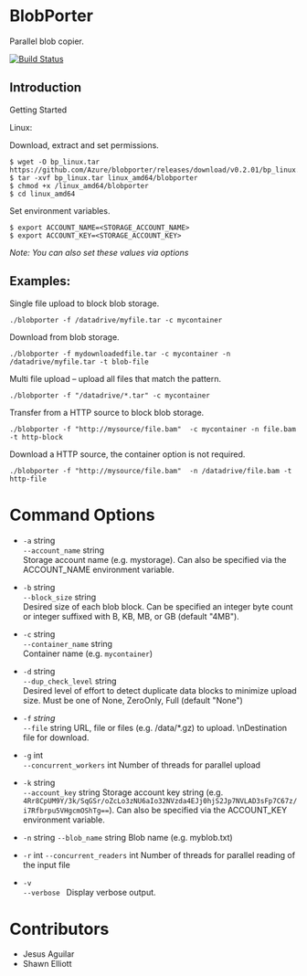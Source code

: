 # BlobPorter
Parallel blob copier.

[![Build Status](https://travis-ci.com/Azure/blobporter.svg?token=Z5GQEwTGA6wT7qdrzXsm&branch=master)](https://travis-ci.com/Azure/blobporter)

## Introduction

Getting Started

Linux:

Download, extract and set permissions.
~~~
$ wget -O bp_linux.tar https://github.com/Azure/blobporter/releases/download/v0.2.01/bp_linux.tar.gz
$ tar -xvf bp_linux.tar linux_amd64/blobporter
$ chmod +x /linux_amd64/blobporter
$ cd linux_amd64
~~~

Set environment variables.
~~~
$ export ACCOUNT_NAME=<STORAGE_ACCOUNT_NAME>
$ export ACCOUNT_KEY=<STORAGE_ACCOUNT_KEY>
~~~

_Note: You can also set these values via options_

## Examples:
Single file upload to block blob storage.

`./blobporter -f /datadrive/myfile.tar -c mycontainer`

Download from blob storage.

`./blobporter -f mydownloadedfile.tar -c mycontainer -n /datadrive/myfile.tar -t blob-file`

Multi file upload – upload all files that match the pattern.

`./blobporter -f "/datadrive/*.tar" -c mycontainer`

Transfer from a HTTP source to block blob storage.

`./blobporter -f "http://mysource/file.bam"  -c mycontainer -n file.bam -t http-block`


Download a HTTP source, the container option is not required.

`./blobporter -f "http://mysource/file.bam"  -n /datadrive/file.bam -t http-file`


# Command Options

- `-a` string  
  `--account_name` string  
Storage account name (e.g. mystorage). Can also be specified via the ACCOUNT_NAME environment variable.

- `-b` string  
`--block_size` string  
Desired size of each blob block. 
Can be specified an integer byte count or integer suffixed with B, KB, MB, or GB (default "4MB").

- `-c` string  
`--container_name` string  
Container name (e.g. `mycontainer`)

- `-d` string  
`--dup_check_level` string    
Desired level of effort to detect duplicate data blocks to minimize upload size.
Must be one of None, ZeroOnly, Full (default "None")

- `-f` *string*  
`--file` string
URL, file or files (e.g. /data/*.gz) to upload. \nDestination file for download.


- `-g` int  
`--concurrent_workers` int
Number of threads for parallel upload

- `-k` string  
`--account_key` string
Storage account key string
(e.g. `4Rr8CpUM9Y/3k/SqGSr/oZcLo3zNU6aIo32NVzda4EJj0hjS2Jp7NVLAD3sFp7C67z/i7Rfbrpu5VHgcmOShTg==`).
Can also be specified via the ACCOUNT_KEY environment variable.

- `-n` string
`--blob_name` string
Blob name (e.g. myblob.txt)

- `-r` int
`--concurrent_readers` int
Number of threads for parallel reading of the input file

- `-v`  
`--verbose `
Display verbose output.

# Contributors
- Jesus Aguilar
- Shawn Elliott
